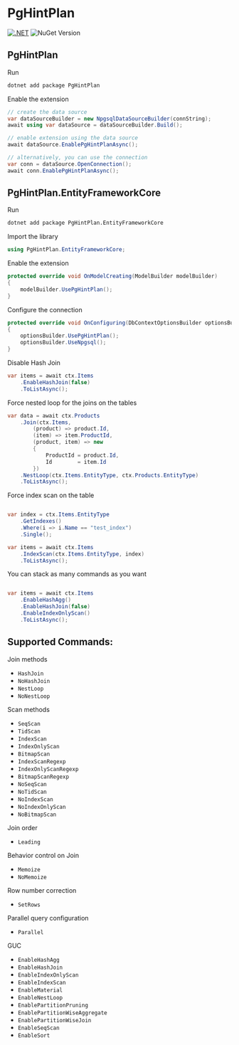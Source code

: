 # PgHintPlan

[![.NET](https://github.com/MyInStep/PgHintPlan/actions/workflows/publish.yml/badge.svg?branch=master)](https://github.com/MyInStep/PgHintPlan/actions/workflows/publish.yml)
![NuGet Version](https://img.shields.io/nuget/v/PgHintPlan?style=flat&logo=nuget&label=NuGet)

## PgHintPlan
Run

```sh
dotnet add package PgHintPlan
```

Enable the extension

```csharp
// create the data source
var dataSourceBuilder = new NpgsqlDataSourceBuilder(connString);
await using var dataSource = dataSourceBuilder.Build();

// enable extension using the data source
await dataSource.EnablePgHintPlanAsync();

// alternatively, you can use the connection
var conn = dataSource.OpenConnection();
await conn.EnablePgHintPlanAsync();

```

## PgHintPlan.EntityFrameworkCore

Run

```sh
dotnet add package PgHintPlan.EntityFrameworkCore
```


Import the library

```csharp
using PgHintPlan.EntityFrameworkCore;
```

Enable the extension

```csharp
protected override void OnModelCreating(ModelBuilder modelBuilder)
{
    modelBuilder.UsePgHintPlan();
}
```

Configure the connection

```csharp
protected override void OnConfiguring(DbContextOptionsBuilder optionsBuilder)
{
    optionsBuilder.UsePgHintPlan();
    optionsBuilder.UseNpgsql();
}
```


Disable Hash Join

```csharp
var items = await ctx.Items
    .EnableHashJoin(false)
    .ToListAsync();
```

Force nested loop for the joins on the tables

```csharp
var data = await ctx.Products
    .Join(ctx.Items,
        (product) => product.Id,
        (item) => item.ProductId,
        (product, item) => new
        {
            ProductId = product.Id,
            Id        = item.Id
        })
    .NestLoop(ctx.Items.EntityType, ctx.Products.EntityType)
    .ToListAsync();
```


Force index scan on the table

```csharp

var index = ctx.Items.EntityType
    .GetIndexes()
    .Where(i => i.Name == "test_index")
    .Single();

var items = await ctx.Items
    .IndexScan(ctx.Items.EntityType, index)
    .ToListAsync();
```

You can stack as many commands as you want

```csharp

var items = await ctx.Items
    .EnableHashAgg()
    .EnableHashJoin(false)
    .EnableIndexOnlyScan()
    .ToListAsync();
```

## Supported Commands:

Join methods
- `HashJoin`
- `NoHashJoin`
- `NestLoop`
- `NoNestLoop`

Scan methods
- `SeqScan`
- `TidScan`
- `IndexScan`
- `IndexOnlyScan`
- `BitmapScan`
- `IndexScanRegexp`
- `IndexOnlyScanRegexp`
- `BitmapScanRegexp`
- `NoSeqScan`
- `NoTidScan`
- `NoIndexScan`
- `NoIndexOnlyScan`
- `NoBitmapScan`

Join order
- `Leading`

Behavior control on Join
- `Memoize`
- `NoMemoize`

Row number correction
- `SetRows`

Parallel query configuration
- `Parallel`

GUC
- `EnableHashAgg`
- `EnableHashJoin`
- `EnableIndexOnlyScan`
- `EnableIndexScan`
- `EnableMaterial`
- `EnableNestLoop`
- `EnablePartitionPruning`
- `EnablePartitionWiseAggregate`
- `EnablePartitionWiseJoin`
- `EnableSeqScan`
- `EnableSort`
